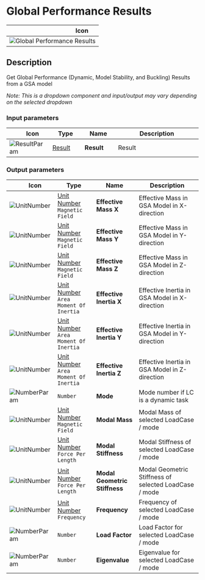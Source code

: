 # Global Performance Results
<!--- This file has been auto-generated, do not change it manually! Edit the generator here: https://github.com/arup-group/GSA-Grasshopper/tree/main/DocsGeneration --->

|<img width="150"/> Icon |
| ----------- |
|![Global Performance Results](./images/GlobalPerformanceResults.png) |

## Description

Get Global Performance (Dynamic, Model Stability, and Buckling) Results from a GSA model

_Note: This is a dropdown component and input/output may vary depending on the selected dropdown_

### Input parameters

|<img width="20"/> Icon |<img width="200"/> Type |<img width="200"/> Name |<img width="1000"/> Description |
| ----------- | ----------- | ----------- | ----------- |
|![ResultParam](./images/ResultParam.png) |[Result](gsagh-result-parameter.md) |**Result** |Result |

### Output parameters

|<img width="20"/> Icon |<img width="200"/> Type |<img width="200"/> Name |<img width="1000"/> Description |
| ----------- | ----------- | ----------- | ----------- |
|![UnitNumber](./images/UnitParam.png) |[Unit Number](gsagh-unitnumber-parameter.md)  ` Magnetic Field ` |**Effective Mass X** |Effective Mass in GSA Model in X-direction |
|![UnitNumber](./images/UnitParam.png) |[Unit Number](gsagh-unitnumber-parameter.md)  ` Magnetic Field ` |**Effective Mass Y** |Effective Mass in GSA Model in Y-direction |
|![UnitNumber](./images/UnitParam.png) |[Unit Number](gsagh-unitnumber-parameter.md)  ` Magnetic Field ` |**Effective Mass Z** |Effective Mass in GSA Model in Z-direction |
|![UnitNumber](./images/UnitParam.png) |[Unit Number](gsagh-unitnumber-parameter.md)  ` Area Moment Of Inertia ` |**Effective Inertia X** |Effective Inertia in GSA Model in X-direction |
|![UnitNumber](./images/UnitParam.png) |[Unit Number](gsagh-unitnumber-parameter.md)  ` Area Moment Of Inertia ` |**Effective Inertia Y** |Effective Inertia in GSA Model in Y-direction |
|![UnitNumber](./images/UnitParam.png) |[Unit Number](gsagh-unitnumber-parameter.md)  ` Area Moment Of Inertia ` |**Effective Inertia Z** |Effective Inertia in GSA Model in Z-direction |
|![NumberParam](./images/NumberParam.png) |`Number` |**Mode** |Mode number if LC is a dynamic task |
|![UnitNumber](./images/UnitParam.png) |[Unit Number](gsagh-unitnumber-parameter.md)  ` Magnetic Field ` |**Modal Mass** |Modal Mass of selected LoadCase / mode |
|![UnitNumber](./images/UnitParam.png) |[Unit Number](gsagh-unitnumber-parameter.md)  ` Force Per Length ` |**Modal Stiffness** |Modal Stiffness of selected LoadCase / mode |
|![UnitNumber](./images/UnitParam.png) |[Unit Number](gsagh-unitnumber-parameter.md)  ` Force Per Length ` |**Modal Geometric Stiffness** |Modal Geometric Stiffness of selected LoadCase / mode |
|![UnitNumber](./images/UnitParam.png) |[Unit Number](gsagh-unitnumber-parameter.md)  ` Frequency ` |**Frequency** |Frequency of selected LoadCase / mode |
|![NumberParam](./images/NumberParam.png) |`Number` |**Load Factor** |Load Factor for selected LoadCase / mode |
|![NumberParam](./images/NumberParam.png) |`Number` |**Eigenvalue** |Eigenvalue for selected LoadCase / mode |


